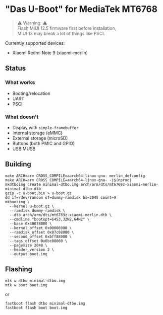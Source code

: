 # "Das U-Boot" for MediaTek MT6768
> ⚠ Warning: ⚠  
> Flash MIUI 12.5 firmware first before installation, \
> MIUI 13 may break a lot of things like PSCI.

Currently supported devices:
* Xiaomi Redmi Note 9 (xiaomi-merlin)

## Status
### What works
* Booting/relocation
* UART
* PSCI
### What doesn't
* Display with `simple-framebuffer`
* Internal storage (eMMC)
* External storage (microSD)
* Buttons (both PMIC and GPIO)
* USB MUSB

## Building
```
make ARCH=arm CROSS_COMPILE=aarch64-linux-gnu- merlin_defconfig
make ARCH=arm CROSS_COMPILE=aarch64-linux-gnu- -j$(nproc)
mkdtboimg create minimal-dtbo.img arch/arm/dts/mt6769z-xiaomi-merlin-minimal-dtbo.dtb
gzip -c u-boot.bin > u-boot.gz
dd if=/dev/random of=dummy-ramdisk bs=2048 count=9
mkbootimg \
  --kernel u-boot.gz \
  --ramdisk dummy-ramdisk \
  --dtb arch/arm/dts/mt6769z-xiaomi-merlin.dtb \
  --cmdline "bootopt=64S3,32N2,64N2" \
  --base 0x40078000 \
  --kernel_offset 0x00008000 \
  --ramdisk_offset 0x07c08000 \
  --second_offset 0xbff88000 \
  --tags_offset 0x0bc08000 \
  --pagesize 2048 \
  --header_version 2 \
  --output boot.img
```

## Flashing
```
mtk w dtbo minimal-dtbo.img
mtk w boot boot.img
```
or
```
fastboot flash dtbo minimal-dtbo.img
fastboot flash boot boot.img
```
